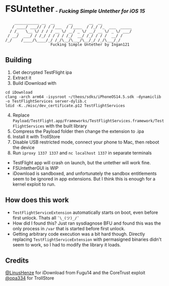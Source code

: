 # FSUntether<sub><sup><sub> - *Fucking Simple Untether for iOS 15*</sub></sup></sub>

```
    ___________ __  __      __       __  __             
   / ____/ ___// / / /___  / /____  / /_/ /_  ___  _____
  / /_   \__ \/ / / / __ \/ __/ _ \/ __/ __ \/ _ \/ ___/
 / __/  ___/ / /_/ / / / / /_/  __/ /_/ / / /  __/ /    
/_/    /____/\____/_/ /_/\__/\___/\__/_/ /_/\___/_/        
                    Fucking Simple Untether by Ingan121
```

## Building
1. Get decrypted TestFlight ipa
2. Extract it
3. Build iDownload with
```
cd iDownload
clang -arch arm64 -isysroot ~/theos/sdks/iPhoneOS14.5.sdk -dynamiclib -o TestFlightServices server-dylib.c
ldid -K../misc/dev_certificate.p12 TestFlightServices
```
4. Replace `Payload/TestFlight.app/Frameworks/TestFlightServices.framework/TestFlightServices` with the built library
5. Compress the Payload folder then change the extension to .ipa
6. Install it with TrollStore
7. Disable USB restricted mode, connect your phone to Mac, then reboot the device 
8. Run `iproxy 1337 1337` and `nc localhost 1337` in separate terminals
* TestFlight app will crash on launch, but the untether will work fine.
* FSUntetherGUI is WIP
* iDownload is sandboxed, and unfortunately the sandbox entitlements seem to be ignored in app extensions. But I think this is enough for a kernel exploit to run.

## How does this work
* `TestFlightServiceExtension` automatically starts on boot, even before first unlock. Thats all `¯\_(ツ)_/¯`
* How did I found this? Just ran sysdiagnose BFU and found this was the only process in `/var` that is started before first unlock.
* Getting arbitrary code execution was a bit hard though. Directly replacing `TestFlightServiceExtension` with permasigned binaries didn't seem to work, so I had to modify the library it loads.
## Credits
[@LinusHenze](https://github.com/LinusHenze) for iDownload from Fugu14 and the CoreTrust exploit<br>
[@opa334](https://github.com/opa334) for TrollStore
